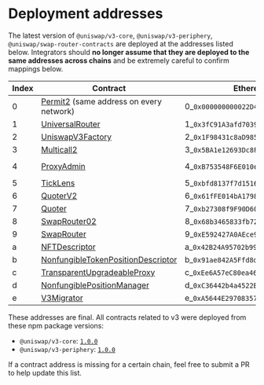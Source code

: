 # Deployment addresses

The latest version of `@uniswap/v3-core`, `@uniswap/v3-periphery`, `@uniswap/swap-router-contracts` are deployed at the addresses listed below. Integrators should **no longer assume that they are deployed to the same addresses across chains** and be extremely careful to confirm mappings below.

| Index | Contract                                                                                                                                                     | Ethereum Addresses                              | Arbitrum Addresses                              | Optimism Addresses                              | Polygon Addresses                               | Base Addresses                                  | BNB/BSC Addresses                               | AVAX Addresses                                  | Celo Addresses                                    | Ethereum Sepolia Addresses                              | OP Sepolia Addresses |
| ----- | ------------------------------------------------------------------------------------------------------------------------------------------------------------ | ----------------------------------------------- | ----------------------------------------------- | ----------------------------------------------- | ----------------------------------------------- | ----------------------------------------------- | ----------------------------------------------- | ----------------------------------------------- | ----------------------------------------------- | ----------------------------------------------- | ----------------------------------------------- |
| 0     | [Permit2](https://github.com/Uniswap/permit2/blob/main/src/Permit2.sol) (same address on every network)                                                      | 0\_`0x000000000022D473030F116dDEE9F6B43aC78BA3` | 0\_`0x000000000022D473030F116dDEE9F6B43aC78BA3` | 0\_`0x000000000022D473030F116dDEE9F6B43aC78BA3` | 0\_`0x000000000022D473030F116dDEE9F6B43aC78BA3` | 0\_`0x000000000022D473030F116dDEE9F6B43aC78BA3` | 0\_`0x000000000022D473030F116dDEE9F6B43aC78BA3` | 0\_`0x000000000022D473030F116dDEE9F6B43aC78BA3` | 0\_`0x000000000022D473030F116dDEE9F6B43aC78BA3` | 0\_`0x000000000022D473030F116dDEE9F6B43aC78BA3` | 0\_` ` | 
| 1     | [UniversalRouter](https://github.com/Uniswap/universal-router/blob/main/contracts/UniversalRouter.sol)                                                       | 1\_`0x3fC91A3afd70395Cd496C647d5a6CC9D4B2b7FAD` | 1\_`0xeC8B0F7Ffe3ae75d7FfAb09429e3675bb63503e4` | 1\_`0xeC8B0F7Ffe3ae75d7FfAb09429e3675bb63503e4` | 1\_`0x643770E279d5D0733F21d6DC03A8efbABf3255B4` | 1\_`0xeC8B0F7Ffe3ae75d7FfAb09429e3675bb63503e4` | 1\_`0xeC8B0F7Ffe3ae75d7FfAb09429e3675bb63503e4` | 1\_`0x82635AF6146972cD6601161c4472ffe97237D292` | 1\_`0x88a3ED7F21A3fCF6adb86b6F878C5B7a02D20e9b` | 1\_`0x3fC91A3afd70395Cd496C647d5a6CC9D4B2b7FAD` |1\_` ` |
| 2     | [UniswapV3Factory](https://github.com/Uniswap/uniswap-v3-core/blob/v1.0.0/contracts/UniswapV3Factory.sol)                                                    | 2\_`0x1F98431c8aD98523631AE4a59f267346ea31F984` | 2\_`0x1F98431c8aD98523631AE4a59f267346ea31F984` | 2\_`0x1F98431c8aD98523631AE4a59f267346ea31F984` | 2\_`0x1F98431c8aD98523631AE4a59f267346ea31F984` | 2\_`0x33128a8fC17869897dcE68Ed026d694621f6FDfD` | 2\_`0xdB1d10011AD0Ff90774D0C6Bb92e5C5c8b4461F7` | 2\_`0x740b1c1de25031C31FF4fC9A62f554A55cdC1baD` | 2\_`0xAfE208a311B21f13EF87E33A90049fC17A7acDEc` | 2\_`0x0227628f3F023bb0B980b67D528571c95c6DaC1c` | 2\_` ` |
| 3     | [Multicall2](https://etherscan.io/address/0x5BA1e12693Dc8F9c48aAD8770482f4739bEeD696#code)                                                                   | 3\_`0x5BA1e12693Dc8F9c48aAD8770482f4739bEeD696` | 3\_`0xadF885960B47eA2CD9B55E6DAc6B42b7Cb2806dB` | 3\_`0x1F98415757620B543A52E61c46B32eB19261F984` | 3\_`0x1F98415757620B543A52E61c46B32eB19261F984` | 3\_`0x091e99cb1C49331a94dD62755D168E941AbD0693` | 3\_`0x963Df249eD09c358A4819E39d9Cd5736c3087184` | 3\_`0x0139141Cd4Ee88dF3Cdb65881D411bAE271Ef0C2` | 3\_`0x633987602DE5C4F337e3DbF265303A1080324204` | 3\_`0xD7F33bCdb21b359c8ee6F0251d30E94832baAd07` | 3\_`0x80e4e06841bb76AA9735E0448cB8d003C0EF009a` |
| 4     | [ProxyAdmin](https://github.com/OpenZeppelin/openzeppelin-contracts/blob/v3.4.1-solc-0.7-2/contracts/proxy/ProxyAdmin.sol)                                   | 4\_`0xB753548F6E010e7e680BA186F9Ca1BdAB2E90cf2` | 4\_`0xB753548F6E010e7e680BA186F9Ca1BdAB2E90cf2` | 4\_`0xB753548F6E010e7e680BA186F9Ca1BdAB2E90cf2` | 4\_`0xB753548F6E010e7e680BA186F9Ca1BdAB2E90cf2` | 4\_`0x3334d83e224aF5ef9C2E7DDA7c7C98Efd9621fA9` | 4\_`0xC9A7f5b73E853664044ab31936D0E6583d8b1c79` | 4\_` `                                          | 4\_`0xc1b262Dd7643D4B7cA9e51631bBd900a564BF49A` | 4\_` `                                          | 4\_` 0x3D0bD47e6Bc053aa730c6c28DD89bA9145c86232`                                          |
| 5     | [TickLens](https://github.com/Uniswap/uniswap-v3-periphery/blob/v1.0.0/contracts/lens/TickLens.sol)                                                          | 5\_`0xbfd8137f7d1516D3ea5cA83523914859ec47F573` | 5\_`0xbfd8137f7d1516D3ea5cA83523914859ec47F573` | 5\_`0xbfd8137f7d1516D3ea5cA83523914859ec47F573` | 5\_`0xbfd8137f7d1516D3ea5cA83523914859ec47F573` | 5\_`0x0CdeE061c75D43c82520eD998C23ac2991c9ac6d` | 5\_`0xD9270014D396281579760619CCf4c3af0501A47C` | 5\_`0xEB9fFC8bf81b4fFd11fb6A63a6B0f098c6e21950` | 5\_`0x5f115D9113F88e0a0Db1b5033D90D4a9690AcD3D` | 5\_`0xd7f33bcdb21b359c8ee6f0251d30e94832baad07` | 5\_`0xCb7f54747F58F8944973cea5b8f4ac2209BadDC5` |
| 6     | [QuoterV2](https://github.com/Uniswap/v3-periphery/blob/697c2474757ea89fec12a4e6db16a574fe259610/contracts/interfaces/IQuoterV2.sol#L5)                      | 6\_`0x61fFE014bA17989E743c5F6cB21bF9697530B21e` | 6\_`0x61fFE014bA17989E743c5F6cB21bF9697530B21e` | 6\_`0x61fFE014bA17989E743c5F6cB21bF9697530B21e` | 6\_`0x61fFE014bA17989E743c5F6cB21bF9697530B21e` | 6\_`0x3d4e44Eb1374240CE5F1B871ab261CD16335B76a` | 6\_`0x78D78E420Da98ad378D7799bE8f4AF69033EB077` | 6\_`0xbe0F5544EC67e9B3b2D979aaA43f18Fd87E6257F` | 6\_`0x82825d0554fA07f7FC52Ab63c961F330fdEFa8E8` | 6\_`0xEd1f6473345F45b75F8179591dd5bA1888cf2FB3` | 6\_`0x0FBEa6cf957d95ee9313490050F6A0DA68039404` |
| 7     | [Quoter](https://github.com/Uniswap/uniswap-v3-periphery/blob/v1.0.0/contracts/lens/Quoter.sol)                                                              | 7\_`0xb27308f9F90D607463bb33eA1BeBb41C27CE5AB6` | 7\_`0xb27308f9F90D607463bb33eA1BeBb41C27CE5AB6` | 7\_`0xb27308f9F90D607463bb33eA1BeBb41C27CE5AB6` | 7\_`0xb27308f9F90D607463bb33eA1BeBb41C27CE5AB6` | 7\_` `                                          | 7\_` `                                          | 7\_` `                                          | 7\_` `                                          | 7\_` `                                          | 7\_` `                                          |
| 8     | [SwapRouter02](https://github.com/Uniswap/swap-router-contracts/blob/550c0f20373a487996fcc957075377b67af9df07/contracts/SwapRouter02.sol)                    | 8\_`0x68b3465833fb72A70ecDF485E0e4C7bD8665Fc45` | 8\_`0x68b3465833fb72A70ecDF485E0e4C7bD8665Fc45` | 8\_`0x68b3465833fb72A70ecDF485E0e4C7bD8665Fc45` | 8\_`0x68b3465833fb72A70ecDF485E0e4C7bD8665Fc45` | 8\_`0x2626664c2603336E57B271c5C0b26F421741e481` | 8\_`0xB971eF87ede563556b2ED4b1C0b0019111Dd85d2` | 8\_`0xbb00FF08d01D300023C629E8fFfFcb65A5a578cE` | 8\_`0x5615cdab10dc425a742d643d949a7f474c01abc4` | 8\_`0x3bFA4769FB09eefC5a80d6E87c3B9C650f7Ae48E` | 8\_`0x9203F5E91aA591940078916EDF1339D978F34b64` |
| 9     | [SwapRouter](https://github.com/Uniswap/uniswap-v3-periphery/blob/v1.0.0/contracts/SwapRouter.sol)                                                           | 9\_`0xE592427A0AEce92De3Edee1F18E0157C05861564` | 9\_`0xE592427A0AEce92De3Edee1F18E0157C05861564` | 9\_`0xE592427A0AEce92De3Edee1F18E0157C05861564` | 9\_`0xE592427A0AEce92De3Edee1F18E0157C05861564` | 9\_` `                                          | 9\_` `                                          | 9\_` `                                          | 9\_` `                                          | 9\_` `                                          | 9\_` `                                          |
| a     | [NFTDescriptor](https://github.com/Uniswap/uniswap-v3-periphery/blob/v1.0.0/contracts/libraries/NFTDescriptor.sol)                                           | a\_`0x42B24A95702b9986e82d421cC3568932790A48Ec` | a\_`0x42B24A95702b9986e82d421cC3568932790A48Ec` | a\_`0x42B24A95702b9986e82d421cC3568932790A48Ec` | a\_`0x42B24A95702b9986e82d421cC3568932790A48Ec` | a\_`0xF9d1077fd35670d4ACbD27af82652a8d84577d9F` | a\_`0x831d93E55AF23A2977E4DA892d5005f4F2995071` | a\_` `                                          | a\_`0xa9Fd765d85938D278cb0b108DbE4BF7186831186` | a\_` `                                          | a\_` `                                          |
| b     | [NonfungibleTokenPositionDescriptor](https://github.com/Uniswap/uniswap-v3-periphery/blob/v1.0.0/contracts/NonfungibleTokenPositionDescriptor.sol)           | b\_`0x91ae842A5Ffd8d12023116943e72A606179294f3` | b\_`0x91ae842A5Ffd8d12023116943e72A606179294f3` | b\_`0x91ae842A5Ffd8d12023116943e72A606179294f3` | b\_`0x91ae842A5Ffd8d12023116943e72A606179294f3` | b\_`0x4f225937EDc33EFD6109c4ceF7b560B2D6401009` | b\_`0x0281E98322e4e8E53491D576Ee6A2BFCE644C55C` | b\_` `                                          | b\_`0x644023b316bB65175C347DE903B60a756F6dd554` | b\_` `                                          | b\_`0x41570951276d17FFF1Ebf579F7d28F5ffB7e4480 `                                          |
| c     | [TransparentUpgradeableProxy](https://github.com/OpenZeppelin/openzeppelin-contracts/blob/v3.4.1-solc-0.7-2/contracts/proxy/TransparentUpgradeableProxy.sol) | c\_`0xEe6A57eC80ea46401049E92587E52f5Ec1c24785` | c\_`0xEe6A57eC80ea46401049E92587E52f5Ec1c24785` | c\_`0xEe6A57eC80ea46401049E92587E52f5Ec1c24785` | c\_`0xEe6A57eC80ea46401049E92587E52f5Ec1c24785` | c\_`0x4615C383F85D0a2BbED973d83ccecf5CB7121463` | c\_`0xAec98e489AE35F243eB63452f6ad233A6c97eE97` | c\_` `                                          | c\_`0x505B43c452AA4443e0a6B84bb37771494633Fde9` | c\_` `                                          | c\_` `                                          |
| d     | [NonfungiblePositionManager](https://github.com/Uniswap/uniswap-v3-periphery/blob/v1.0.0/contracts/NonfungiblePositionManager.sol)                           | d\_`0xC36442b4a4522E871399CD717aBDD847Ab11FE88` | d\_`0xC36442b4a4522E871399CD717aBDD847Ab11FE88` | d\_`0xC36442b4a4522E871399CD717aBDD847Ab11FE88` | d\_`0xC36442b4a4522E871399CD717aBDD847Ab11FE88` | d\_`0x03a520b32C04BF3bEEf7BEb72E919cf822Ed34f1` | d\_`0x7b8A01B39D58278b5DE7e48c8449c9f4F5170613` | d\_`0x655C406EBFa14EE2006250925e54ec43AD184f8B` | d\_`0x3d79EdAaBC0EaB6F08ED885C05Fc0B014290D95A` | d\_`0x1238536071E1c677A632429e3655c799b22cDA52` | d\_`0xdA75cEf1C93078e8b736FCA5D5a30adb97C8957d` |
| e     | [V3Migrator](https://github.com/Uniswap/uniswap-v3-periphery/blob/v1.0.0/contracts/V3Migrator.sol)                                                           | e\_`0xA5644E29708357803b5A882D272c41cC0dF92B34` | e\_`0xA5644E29708357803b5A882D272c41cC0dF92B34` | e\_`0xA5644E29708357803b5A882D272c41cC0dF92B34` | e\_`0xA5644E29708357803b5A882D272c41cC0dF92B34` | e\_`0x23cF10b1ee3AdfCA73B0eF17C07F7577e7ACd2d7` | e\_`0x32681814957e0C13117ddc0c2aba232b5c9e760f` | e\_`0x44f5f1f5E452ea8d29C890E8F6e893fC0f1f0f97` | e\_`0x3cFd4d48EDfDCC53D3f173F596f621064614C582` | e\_`0xd7f33bcdb21b359c8ee6f0251d30e94832baad07` | e\_`0xE7EcbAAaA54D007A00dbb6c1d2f150066D69dA07` |

These addresses are final. All contracts related to v3 were deployed from these npm package versions:

- `@uniswap/v3-core`: [`1.0.0`](https://github.com/Uniswap/uniswap-v3-core/tree/v1.0.0)
- `@uniswap/v3-periphery`: [`1.0.0`](https://github.com/Uniswap/uniswap-v3-periphery/tree/v1.0.0)

If a contract address is missing for a certain chain, feel free to submit a PR to help update this list.
